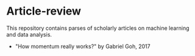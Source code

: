 # Article-review

This repository contains parses of scholarly articles on machine learning and data analysis.
- "How momentum really works?" by Gabriel Goh, 2017
